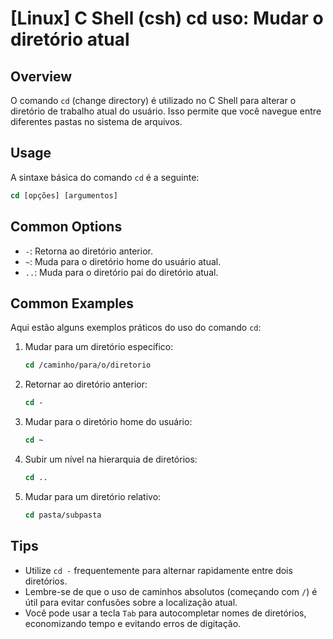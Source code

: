 # [Linux] C Shell (csh) cd uso: Mudar o diretório atual

## Overview
O comando `cd` (change directory) é utilizado no C Shell para alterar o diretório de trabalho atual do usuário. Isso permite que você navegue entre diferentes pastas no sistema de arquivos.

## Usage
A sintaxe básica do comando `cd` é a seguinte:

```csh
cd [opções] [argumentos]
```

## Common Options
- `-`: Retorna ao diretório anterior.
- `~`: Muda para o diretório home do usuário atual.
- `..`: Muda para o diretório pai do diretório atual.

## Common Examples
Aqui estão alguns exemplos práticos do uso do comando `cd`:

1. Mudar para um diretório específico:
   ```csh
   cd /caminho/para/o/diretorio
   ```

2. Retornar ao diretório anterior:
   ```csh
   cd -
   ```

3. Mudar para o diretório home do usuário:
   ```csh
   cd ~
   ```

4. Subir um nível na hierarquia de diretórios:
   ```csh
   cd ..
   ```

5. Mudar para um diretório relativo:
   ```csh
   cd pasta/subpasta
   ```

## Tips
- Utilize `cd -` frequentemente para alternar rapidamente entre dois diretórios.
- Lembre-se de que o uso de caminhos absolutos (começando com `/`) é útil para evitar confusões sobre a localização atual.
- Você pode usar a tecla `Tab` para autocompletar nomes de diretórios, economizando tempo e evitando erros de digitação.